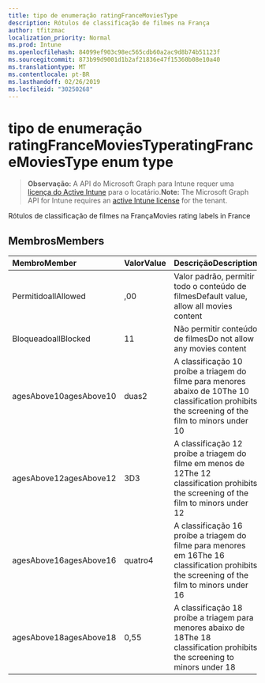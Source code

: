 ```yaml
---
title: tipo de enumeração ratingFranceMoviesType
description: Rótulos de classificação de filmes na França
author: tfitzmac
localization_priority: Normal
ms.prod: Intune
ms.openlocfilehash: 84099ef903c98ec565cdb60a2ac9d8b74b51123f
ms.sourcegitcommit: 873b99d9001d1b2af21836e47f15360b08e10a40
ms.translationtype: MT
ms.contentlocale: pt-BR
ms.lasthandoff: 02/26/2019
ms.locfileid: "30250268"
---
```

# <a name="ratingfrancemoviestype-enum-type"></a><span data-ttu-id="e027d-103">tipo de enumeração ratingFranceMoviesType</span><span class="sxs-lookup"><span data-stu-id="e027d-103">ratingFranceMoviesType enum type</span></span>

> <span data-ttu-id="e027d-104">**Observação:** A API do Microsoft Graph para Intune requer uma [licença do Active Intune](https://go.microsoft.com/fwlink/?linkid=839381) para o locatário.</span><span class="sxs-lookup"><span data-stu-id="e027d-104">**Note:** The Microsoft Graph API for Intune requires an [active Intune license](https://go.microsoft.com/fwlink/?linkid=839381) for the tenant.</span></span>

<span data-ttu-id="e027d-105">Rótulos de classificação de filmes na França</span><span class="sxs-lookup"><span data-stu-id="e027d-105">Movies rating labels in France</span></span>

## <a name="members"></a><span data-ttu-id="e027d-106">Membros</span><span class="sxs-lookup"><span data-stu-id="e027d-106">Members</span></span>
|<span data-ttu-id="e027d-107">Membro</span><span class="sxs-lookup"><span data-stu-id="e027d-107">Member</span></span>|<span data-ttu-id="e027d-108">Valor</span><span class="sxs-lookup"><span data-stu-id="e027d-108">Value</span></span>|<span data-ttu-id="e027d-109">Descrição</span><span class="sxs-lookup"><span data-stu-id="e027d-109">Description</span></span>|
|:---|:---|:---|
|<span data-ttu-id="e027d-110">Permitido</span><span class="sxs-lookup"><span data-stu-id="e027d-110">allAllowed</span></span>|<span data-ttu-id="e027d-111">,0</span><span class="sxs-lookup"><span data-stu-id="e027d-111">0</span></span>|<span data-ttu-id="e027d-112">Valor padrão, permitir todo o conteúdo de filmes</span><span class="sxs-lookup"><span data-stu-id="e027d-112">Default value, allow all movies content</span></span>|
|<span data-ttu-id="e027d-113">Bloqueado</span><span class="sxs-lookup"><span data-stu-id="e027d-113">allBlocked</span></span>|<span data-ttu-id="e027d-114">1</span><span class="sxs-lookup"><span data-stu-id="e027d-114">1</span></span>|<span data-ttu-id="e027d-115">Não permitir conteúdo de filmes</span><span class="sxs-lookup"><span data-stu-id="e027d-115">Do not allow any movies content</span></span>|
|<span data-ttu-id="e027d-116">agesAbove10</span><span class="sxs-lookup"><span data-stu-id="e027d-116">agesAbove10</span></span>|<span data-ttu-id="e027d-117">duas</span><span class="sxs-lookup"><span data-stu-id="e027d-117">2</span></span>|<span data-ttu-id="e027d-118">A classificação 10 proíbe a triagem do filme para menores abaixo de 10</span><span class="sxs-lookup"><span data-stu-id="e027d-118">The 10 classification prohibits the screening of the film to minors under 10</span></span>|
|<span data-ttu-id="e027d-119">agesAbove12</span><span class="sxs-lookup"><span data-stu-id="e027d-119">agesAbove12</span></span>|<span data-ttu-id="e027d-120">3D</span><span class="sxs-lookup"><span data-stu-id="e027d-120">3</span></span>|<span data-ttu-id="e027d-121">A classificação 12 proíbe a triagem do filme em menos de 12</span><span class="sxs-lookup"><span data-stu-id="e027d-121">The 12 classification prohibits the screening of the film to minors under 12</span></span>|
|<span data-ttu-id="e027d-122">agesAbove16</span><span class="sxs-lookup"><span data-stu-id="e027d-122">agesAbove16</span></span>|<span data-ttu-id="e027d-123">quatro</span><span class="sxs-lookup"><span data-stu-id="e027d-123">4</span></span>|<span data-ttu-id="e027d-124">A classificação 16 proíbe a triagem do filme para menores em 16</span><span class="sxs-lookup"><span data-stu-id="e027d-124">The 16 classification prohibits the screening of the film to minors under 16</span></span>|
|<span data-ttu-id="e027d-125">agesAbove18</span><span class="sxs-lookup"><span data-stu-id="e027d-125">agesAbove18</span></span>|<span data-ttu-id="e027d-126">0,5</span><span class="sxs-lookup"><span data-stu-id="e027d-126">5</span></span>|<span data-ttu-id="e027d-127">A classificação 18 proíbe a triagem para menores abaixo de 18</span><span class="sxs-lookup"><span data-stu-id="e027d-127">The 18 classification prohibits the screening to minors under 18</span></span>|



